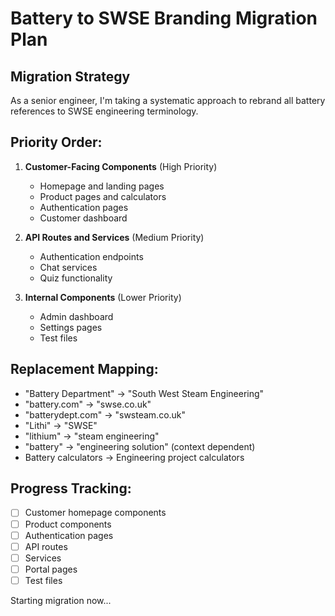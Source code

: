# Battery to SWSE Branding Migration Plan

## Migration Strategy
As a senior engineer, I'm taking a systematic approach to rebrand all battery references to SWSE engineering terminology.

## Priority Order:
1. **Customer-Facing Components** (High Priority)
   - Homepage and landing pages
   - Product pages and calculators
   - Authentication pages
   - Customer dashboard

2. **API Routes and Services** (Medium Priority)
   - Authentication endpoints
   - Chat services
   - Quiz functionality

3. **Internal Components** (Lower Priority)
   - Admin dashboard
   - Settings pages
   - Test files

## Replacement Mapping:
- "Battery Department" → "South West Steam Engineering"
- "battery.com" → "swse.co.uk"
- "batterydept.com" → "swsteam.co.uk"
- "Lithi" → "SWSE"
- "lithium" → "steam engineering"
- "battery" → "engineering solution" (context dependent)
- Battery calculators → Engineering project calculators

## Progress Tracking:
- [ ] Customer homepage components
- [ ] Product components
- [ ] Authentication pages
- [ ] API routes
- [ ] Services
- [ ] Portal pages
- [ ] Test files

Starting migration now...
